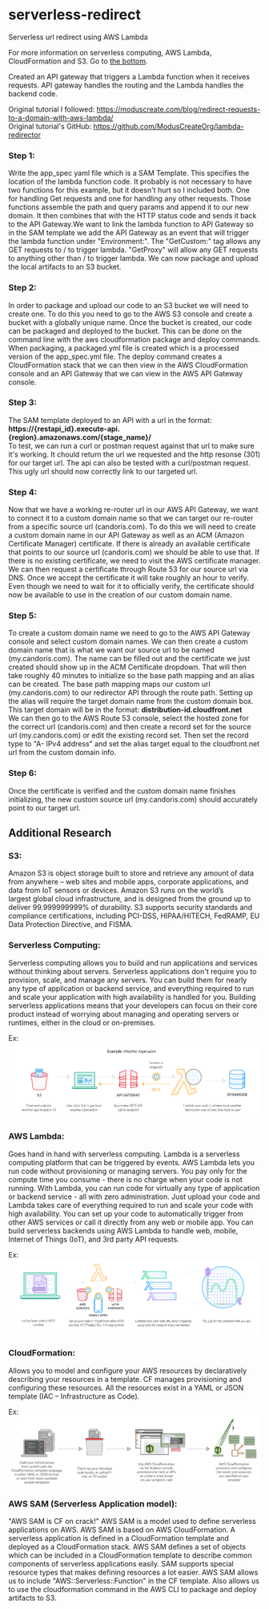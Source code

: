 # serverless-redirect
Serverless url redirect using AWS Lambda

For more information on serverless computing, AWS Lambda, CloudFormation and S3. Go to [the bottom](#additional-research). 

Created an API gateway that triggers a Lambda function when it receives requests. API gateway handles the routing and the Lambda handles the backend code.


Original tutorial I followed:
https://moduscreate.com/blog/redirect-requests-to-a-domain-with-aws-lambda/   
Original tutorial's GitHub:
https://github.com/ModusCreateOrg/lambda-redirector

### Step 1:
Write the app_spec yaml file which is a SAM Template. This specifies the location of the lambda function code. It probably is not necessary to have two functions for this example, but it doesn't hurt so I included both. One for handling Get requests and one for handling any other requests. Those functions assemble the path and query params and append it to our new domain. It then combines that with the HTTP status code and sends it back to the API Gateway.We want to link the lambda function to API Gateway so in the SAM template we add the API Gateway as an event that will trigger the lambda function under "Environment:". The "GetCustom:" tag allows any GET requests to / to trigger lambda. "GetProxy" will allow any GET requests to anything other than / to trigger lambda. We can now package and upload the local artifacts to an S3 bucket.

### Step 2:
In order to package and upload our code to an S3 bucket we will need to create one. To do this you need to go to the AWS S3 console and create a bucket with a globally unique name. Once the bucket is created, our code can be packaged and deployed to the bucket. This can be done on the command line with the aws cloudformation package and deploy commands. When packaging, a packaged.yml file is created which is a processed version of the app_spec.yml file. The deploy command creates a CloudFormation stack that we can then view in the AWS CloudFormation console and an API Gateway that we can view in the AWS API Gateway console.

### Step 3:
The SAM template deployed to an API with a url in the format:  
**https://{restapi_id}.execute-api.{region}.amazonaws.com/{stage_name}/**  
To test, we can run a curl or postman request against that url to make sure it's working. It chould return the url we requested and the http resonse (301) for our target url. The api can also be tested with a curl/postman request. This ugly url should now correctly link to our targeted url.

### Step 4:
Now that we have a working re-router url in our AWS API Gateway, we want to connect it to a custom domain name so that we can target our re-router from a specific source url (candoris.com). To do this we will need to create a custom domain name in our API Gateway as well as an ACM (Amazon Certificate Manager) certificate. If there is already an available certificate that points to our source url (candoris.com) we should be able to use that. If there is no existing certificate, we need to visit the AWS certificate manager. We can then request a certificate through Route 53 for our source url via DNS. Once we accept the certificate it will take roughly an hour to verify. Even though we need to wait for it to officially verify, the certificate should now be available to use in the creation of our custom domain name.

### Step 5:
To create a custom domain name we need to go to the AWS API Gateway console and select custom domain names. We can then create a custom domain name that is what we want our source url to be named (my.candoris.com). The name can be filled out and the certificate we just created should show up in the ACM Certificate dropdown. That will then take roughly 40 minutes to initialize so the base path mapping and  an alias can be created. The base path mapping maps our custom url (my.candoris.com) to our redirector API through the route path. Setting up the alias will require the target domain name from the custom domain box. This target domain will be in the format: **distribution-id.cloudfront.net**  
We can then go to the AWS Route 53 console, select the hosted zone for the correct url (candoris.com) and then create a record set for the source url (my.candoris.com) or edit the existing record set. Then set the record type to "A- IPv4 address" and set the alias target equal to the cloudfront.net url from the custom domain info.

### Step 6: 
Once the certificate is verified and the custom domain name finishes initializing, the new custom source url (my.candoris.com) should accurately point to our target url.

## Additional Research

### S3:
Amazon S3 is object storage built to store and retrieve any amount of data from anywhere – web sites and mobile apps, corporate applications, and data from IoT sensors or devices. Amazon S3 runs on the world’s largest global cloud infrastructure, and is designed from the ground up to deliver 99.999999999% of durability. S3 supports security standards and compliance certifications, including PCI-DSS, HIPAA/HITECH, FedRAMP, EU Data Protection Directive, and FISMA. 

### Serverless Computing: 
Serverless computing allows you to build and run applications and services without thinking about servers. Serverless applications don't require you to provision, scale, and manage any servers. You can build them for nearly any type of application or backend service, and everything required to run and scale your application with high availability is handled for you. Building serverless applications means that your developers can focus on their core product instead of worrying about managing and operating servers or runtimes, either in the cloud or on-premises.

Ex:
![Serverless computing example](https://github.com/Candoris/serverless-redirect/blob/master/images/ServerlessComputingExample.png "Serverless computing example")

 
### AWS Lambda:
Goes hand in hand with serverless computing. Lambda is a serverless computing platform that can be triggered by events. AWS Lambda lets you run code without provisioning or managing servers. You pay only for the compute time you consume - there is no charge when your code is not running. With Lambda, you can run code for virtually any type of application or backend service - all with zero administration. Just upload your code and Lambda takes care of everything required to run and scale your code with high availability. You can set up your code to automatically trigger from other AWS services or call it directly from any web or mobile app. You can build serverless backends using AWS Lambda to handle web, mobile, Internet of Things (IoT), and 3rd party API requests.

Ex:
![Lambda Example](https://github.com/Candoris/serverless-redirect/blob/master/images/AWSLambdaExample.png "Lambda Example")


### CloudFormation:
Allows you to model and configure your AWS resources by declaratively describing your resources in a template. CF manages provisioning and configuring these resources. All the resources exist in a YAML or JSON template (IAC – Infrastructure as Code). 

Ex:
![CloudFormation example](https://github.com/Candoris/serverless-redirect/blob/master/images/CloudFormationExample.png "CloudFormation Example")

### AWS SAM (Serverless Application model):
"AWS SAM is CF on crack!" AWS SAM is a model used to define serverless applications on AWS. AWS SAM is based on AWS CloudFormation. A serverless application is defined in a CloudFormation template and deployed as a CloudFormation stack. AWS SAM defines a set of objects which can be included in a CloudFormation template to describe common components of serverless applications easily.  SAM supports special resource types that makes defining resources a lot easier. AWS SAM allows us to include "AWS::Serverless::Function" in the CF template. Also allows us to use the cloudformation command in the AWS CLI to package and deploy artifacts to S3.
